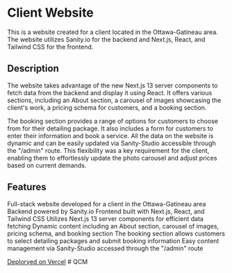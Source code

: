 # Client Website
This is a website created for a client located in the Ottawa-Gatineau area. The website utilizes Sanity.io for the backend and Next.js, React, and Tailwind CSS for the frontend.

## Description
The website takes advantage of the new Next.js 13 server components to fetch data from the backend and display it using React. It offers various sections, including an About section, a carousel of images showcasing the client's work, a pricing schema for customers, and a booking section.

The booking section provides a range of options for customers to choose from for their detailing package. It also includes a form for customers to enter their information and book a service. All the data on the website is dynamic and can be easily updated via Sanity-Studio accessible through the "/admin" route. This flexibility was a key requirement for the client, enabling them to effortlessly update the photo carousel and adjust prices based on current demands.

## Features
Full-stack website developed for a client in the Ottawa-Gatineau area
Backend powered by Sanity.io
Frontend built with Next.js, React, and Tailwind CSS
Utilizes Next.js 13 server components for efficient data fetching
Dynamic content including an About section, carousel of images, pricing schema, and booking section
The booking section allows customers to select detailing packages and submit booking information
Easy content management via Sanity-Studio accessed through the "/admin" route

[Deploryed on Vercel](https://www.qcmdetailing.com/)
#   Q C M  
 